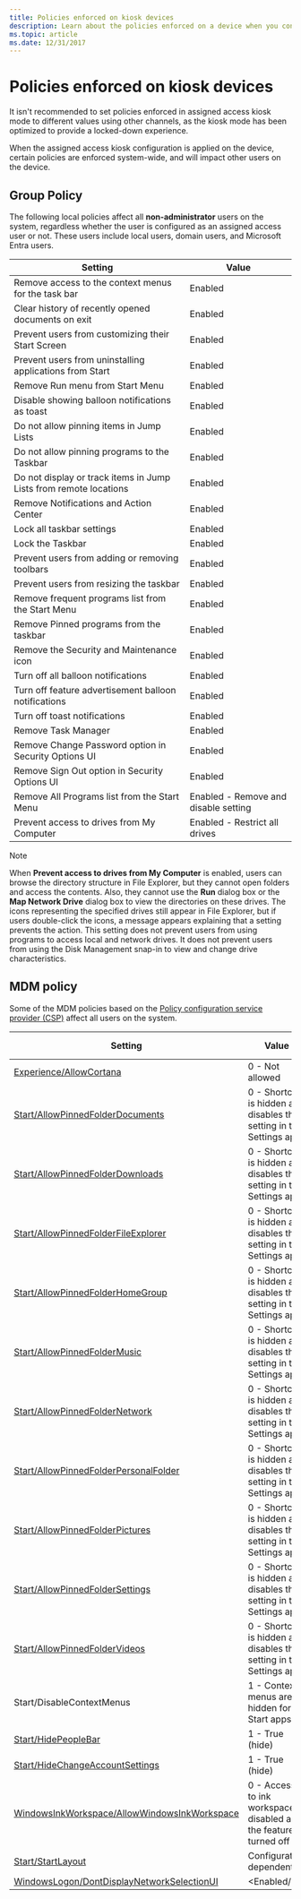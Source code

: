 ```yaml
---
title: Policies enforced on kiosk devices
description: Learn about the policies enforced on a device when you configure it as a kiosk.
ms.topic: article
ms.date: 12/31/2017
---
```


# Policies enforced on kiosk devices

It isn't recommended to set policies enforced in assigned access kiosk mode to different values using other channels, as the kiosk mode has been optimized to provide a locked-down experience.

When the assigned access kiosk configuration is applied on the device, certain policies are enforced system-wide, and will impact other users on the device.

## Group Policy

The following local policies affect all **non-administrator** users on the system, regardless whether the user is configured as an assigned access user or not.  These users include local users, domain users, and Microsoft Entra users.

| Setting | Value |
|--|--|
| Remove access to the context menus for the task bar | Enabled |
| Clear history of recently opened documents on exit | Enabled |
| Prevent users from customizing their Start Screen | Enabled |
| Prevent users from uninstalling applications from Start | Enabled |
| Remove Run menu from Start Menu | Enabled |
| Disable showing balloon notifications as toast | Enabled |
| Do not allow pinning items in Jump Lists | Enabled |
| Do not allow pinning programs to the Taskbar | Enabled |
| Do not display or track items in Jump Lists from remote locations | Enabled |
| Remove Notifications and Action Center | Enabled |
| Lock all taskbar settings | Enabled |
| Lock the Taskbar | Enabled |
| Prevent users from adding or removing toolbars | Enabled |
| Prevent users from resizing the taskbar | Enabled |
| Remove frequent programs list from the Start Menu | Enabled |
| Remove Pinned programs from the taskbar | Enabled |
| Remove the Security and Maintenance icon | Enabled |
| Turn off all balloon notifications | Enabled |
| Turn off feature advertisement balloon notifications | Enabled |
| Turn off toast notifications | Enabled |
| Remove Task Manager | Enabled |
| Remove Change Password option in Security Options UI | Enabled |
| Remove Sign Out option in Security Options UI | Enabled |
| Remove All Programs list from the Start Menu | Enabled - Remove and disable setting |
| Prevent access to drives from My Computer | Enabled - Restrict all drives |

>[!NOTE]
>When **Prevent access to drives from My Computer** is enabled, users can browse the directory structure in File Explorer, but they cannot open folders and access the contents. Also, they cannot use the **Run** dialog box or the **Map Network Drive** dialog box to view the directories on these drives. The icons representing the specified drives still appear in File Explorer, but if users double-click the icons, a message appears explaining that a setting prevents the action. This setting does not prevent users from using programs to access local and network drives. It does not prevent users from using the Disk Management snap-in to view and change drive characteristics.

## MDM policy


Some of the MDM policies based on the [Policy configuration service provider (CSP)](/windows/client-management/mdm/policy-configuration-service-provider) affect all users on the system.

| Setting | Value | System-wide |
|--|--|--|
| [Experience/AllowCortana](/windows/client-management/mdm/policy-csp-experience#experience-allowcortana) | 0 - Not allowed | Yes |
| [Start/AllowPinnedFolderDocuments](/windows/client-management/mdm/policy-csp-start#start-allowpinnedfolderdocuments) | 0 - Shortcut is hidden and disables the setting in the Settings app | Yes |
| [Start/AllowPinnedFolderDownloads](/windows/client-management/mdm/policy-csp-start#start-allowpinnedfolderdownloads) | 0 - Shortcut is hidden and disables the setting in the Settings app | Yes |
| [Start/AllowPinnedFolderFileExplorer](/windows/client-management/mdm/policy-csp-start#start-allowpinnedfolderfileexplorer) | 0 - Shortcut is hidden and disables the setting in the Settings app | Yes |
| [Start/AllowPinnedFolderHomeGroup](/windows/client-management/mdm/policy-csp-start#start-allowpinnedfolderhomegroup) | 0 - Shortcut is hidden and disables the setting in the Settings app | Yes |
| [Start/AllowPinnedFolderMusic](/windows/client-management/mdm/policy-csp-start#start-allowpinnedfoldermusic) | 0 - Shortcut is hidden and disables the setting in the Settings app | Yes |
| [Start/AllowPinnedFolderNetwork](/windows/client-management/mdm/policy-csp-start#start-allowpinnedfoldernetwork) | 0 - Shortcut is hidden and disables the setting in the Settings app | Yes |
| [Start/AllowPinnedFolderPersonalFolder](/windows/client-management/mdm/policy-csp-start#start-allowpinnedfolderpersonalfolder) | 0 - Shortcut is hidden and disables the setting in the Settings app | Yes |
| [Start/AllowPinnedFolderPictures](/windows/client-management/mdm/policy-csp-start#start-allowpinnedfolderpictures) | 0 - Shortcut is hidden and disables the setting in the Settings app | Yes |
| [Start/AllowPinnedFolderSettings](/windows/client-management/mdm/policy-csp-start#start-allowpinnedfoldersettings) | 0 - Shortcut is hidden and disables the setting in the Settings app | Yes |
| [Start/AllowPinnedFolderVideos](/windows/client-management/mdm/policy-csp-start#start-allowpinnedfoldervideos) | 0 - Shortcut is hidden and disables the setting in the Settings app | Yes |
| Start/DisableContextMenus | 1 - Context menus are hidden for Start apps | No |
| [Start/HidePeopleBar](/windows/client-management/mdm/policy-csp-start#start-hidepeoplebar) | 1 - True (hide) | No |
| [Start/HideChangeAccountSettings](/windows/client-management/mdm/policy-csp-start#start-hidechangeaccountsettings) | 1 - True (hide) | Yes |
| [WindowsInkWorkspace/AllowWindowsInkWorkspace](/windows/client-management/mdm/policy-csp-windowsinkworkspace#windowsinkworkspace-allowwindowsinkworkspace) | 0 - Access to ink workspace is disabled and the feature is turned off | Yes |
| [Start/StartLayout](/windows/client-management/mdm/policy-csp-start#start-startlayout) | Configuration dependent | No |
| [WindowsLogon/DontDisplayNetworkSelectionUI](/windows/client-management/mdm/policy-csp-windowslogon#windowslogon-dontdisplaynetworkselectionui) | &lt;Enabled/> | Yes |

<!--
## Start Menu

Remove access to the context menus for the task bar
Clear history of recently opened documents on exit
Prevent users from customizing their Start Screen
Prevent users from uninstalling applications from Start
Remove All Programs list from the Start menu
Remove Run menu from Start Menu

## Desktop

Hide and disable all items on the desktop

## Task bar

Disable showing balloon notificationss as toast
Do not allow pinning items in Jump Lists
Do not allow pinning programs to the Taskbar
Do not display or track items in Jump Lists from remote locations
Remove Notification Center
Remove Control Center
Lock all taskbar settings
Lock the Taskbar
Prevent users from adding or removing toolbars
Prevent users from moving taskbar to another screen dock location
Prevent users from rearranging toolbars
Prevent users from resizing the taskbar
Remove frequent programs list from the Start Menu
Remove the Security and Maintenance icon
Turn off all balloon notifications
Turn off feature advertisement balloon notifications
Hide the Task View button

-->
